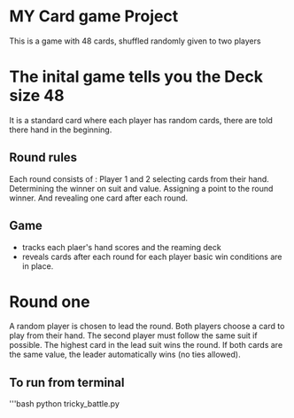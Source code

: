 # MY Card game Project

This is a game with 48 cards, shuffled randomly given to two players

# The inital game tells you the Deck size 48 
It is a standard card where each player has random cards, there are told there hand in the beginning. 

## Round rules

Each round consists of : Player 1 and 2 selecting cards from their hand. Determining the winner on suit and value. Assigning a point to the round winner. And revealing one card after each round. 

## Game 

- tracks each plaer's hand scores and the reaming deck
- reveals cards after each round for each player
basic win conditions are in place.

# Round one 
A random player is chosen to lead the round. Both players choose a card to play from their hand. The second player must follow the same suit if possible. The highest card in the lead suit wins the round. If both cards are the same value, the leader automatically wins (no ties allowed).



## To run from terminal 
'''bash
python tricky_battle.py